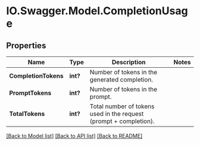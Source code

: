 # IO.Swagger.Model.CompletionUsage
## Properties

Name | Type | Description | Notes
------------ | ------------- | ------------- | -------------
**CompletionTokens** | **int?** | Number of tokens in the generated completion. | 
**PromptTokens** | **int?** | Number of tokens in the prompt. | 
**TotalTokens** | **int?** | Total number of tokens used in the request (prompt + completion). | 

[[Back to Model list]](../README.md#documentation-for-models) [[Back to API list]](../README.md#documentation-for-api-endpoints) [[Back to README]](../README.md)

